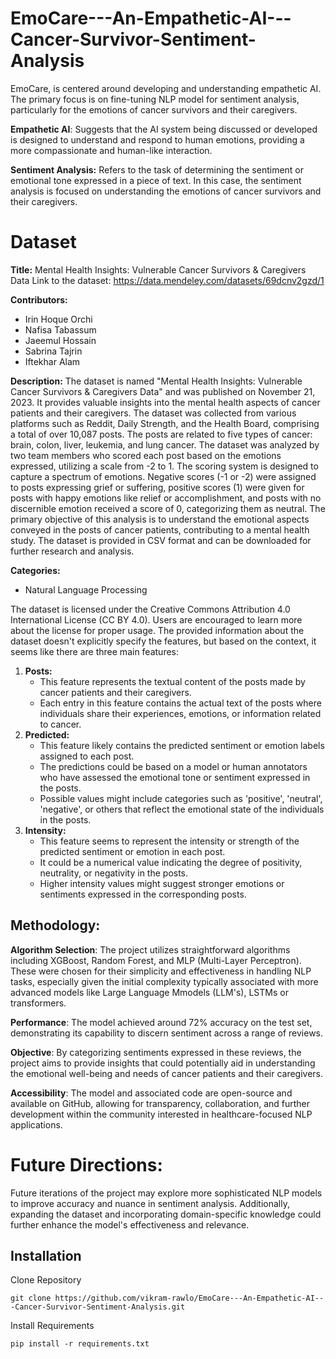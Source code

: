 # EmoCare---An-Empathetic-AI---Cancer-Survivor-Sentiment-Analysis
EmoCare, is centered around developing and understanding empathetic AI. The primary focus is on fine-tuning NLP model for sentiment analysis, particularly for the emotions of cancer survivors and their caregivers.

**Empathetic AI**: Suggests that the AI system being discussed or developed is designed to understand and respond to human emotions, providing a more compassionate and human-like interaction.

**Sentiment Analysis:** Refers to the task of determining the sentiment or emotional tone expressed in a piece of text. In this case, the sentiment analysis is focused on understanding the emotions of cancer survivors and their caregivers.

# Dataset
**Title:** Mental Health Insights: Vulnerable Cancer Survivors & Caregivers Data
Link to the dataset: https://data.mendeley.com/datasets/69dcnv2gzd/1

**Contributors:**
- Irin Hoque Orchi
- Nafisa Tabassum
- Jaeemul Hossain
- Sabrina Tajrin
- Iftekhar Alam

**Description:**
The dataset is named "Mental Health Insights: Vulnerable Cancer Survivors & Caregivers Data" and was published on November 21, 2023. It provides valuable insights into the mental health aspects of cancer patients and their caregivers. The dataset was collected from various platforms such as Reddit, Daily Strength, and the Health Board, comprising a total of over 10,087 posts. The posts are related to five types of cancer: brain, colon, liver, leukemia, and lung cancer.
The dataset was analyzed by two team members who scored each post based on the emotions expressed, utilizing a scale from -2 to 1. The scoring system is designed to capture a spectrum of emotions. Negative scores (-1 or -2) were assigned to posts expressing grief or suffering, positive scores (1) were given for posts with happy emotions like relief or accomplishment, and posts with no discernible emotion received a score of 0, categorizing them as neutral.
The primary objective of this analysis is to understand the emotional aspects conveyed in the posts of cancer patients, contributing to a mental health study. The dataset is provided in CSV format and can be downloaded for further research and analysis.

**Categories:**
- Natural Language Processing

The dataset is licensed under the Creative Commons Attribution 4.0 International License (CC BY 4.0). Users are encouraged to learn more about the license for proper usage.
The provided information about the dataset doesn't explicitly specify the features, but based on the context, it seems like there are three main features:
1. **Posts:**
   - This feature represents the textual content of the posts made by cancer patients and their caregivers.
   - Each entry in this feature contains the actual text of the posts where individuals share their experiences, emotions, or information related to cancer.
2. **Predicted:**
   - This feature likely contains the predicted sentiment or emotion labels assigned to each post.
   - The predictions could be based on a model or human annotators who have assessed the emotional tone or sentiment expressed in the posts.
   - Possible values might include categories such as 'positive', 'neutral', 'negative', or others that reflect the emotional state of the individuals in the posts.
3. **Intensity:**
   - This feature seems to represent the intensity or strength of the predicted sentiment or emotion in each post.
   - It could be a numerical value indicating the degree of positivity, neutrality, or negativity in the posts.
   - Higher intensity values might suggest stronger emotions or sentiments expressed in the corresponding posts.

## Methodology:

**Algorithm Selection**: The project utilizes straightforward algorithms including XGBoost, Random Forest, and MLP (Multi-Layer Perceptron). These were chosen for their simplicity and effectiveness in handling NLP tasks, especially given the initial complexity typically associated with more advanced models like Large Language Mmodels (LLM's), LSTMs or transformers.

**Performance**: The model achieved around 72% accuracy on the test set, demonstrating its capability to discern sentiment across a range of reviews.

**Objective**: By categorizing sentiments expressed in these reviews, the project aims to provide insights that could potentially aid in understanding the emotional well-being and needs of cancer patients and their caregivers.

**Accessibility**: The model and associated code are open-source and available on GitHub, allowing for transparency, collaboration, and further development within the community interested in healthcare-focused NLP applications.

# Future Directions:

Future iterations of the project may explore more sophisticated NLP models to improve accuracy and nuance in sentiment analysis. Additionally, expanding the dataset and incorporating domain-specific knowledge could further enhance the model's effectiveness and relevance.


## Installation

Clone Repository
```
git clone https://github.com/vikram-rawlo/EmoCare---An-Empathetic-AI---Cancer-Survivor-Sentiment-Analysis.git

```
Install Requirements
```
pip install -r requirements.txt
```
